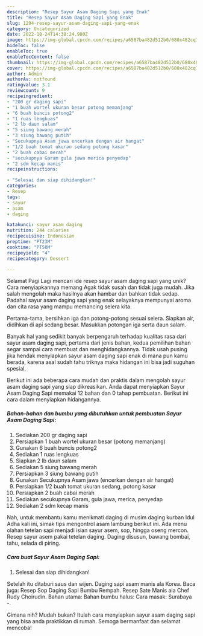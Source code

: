 ```yaml
---
description: "Resep Sayur Asam Daging Sapi yang Enak"
title: "Resep Sayur Asam Daging Sapi yang Enak"
slug: 1294-resep-sayur-asam-daging-sapi-yang-enak
category: Uncategorized
date: 2022-10-24T14:38:24.980Z
image: https://img-global.cpcdn.com/recipes/a6587ba482d512b0/680x482cq70/sayur-asam-daging-sapi-foto-resep-utama.jpg
hideToc: false
enableToc: true
enableTocContent: false
thumbnail: https://img-global.cpcdn.com/recipes/a6587ba482d512b0/680x482cq70/sayur-asam-daging-sapi-foto-resep-utama.jpg
cover: https://img-global.cpcdn.com/recipes/a6587ba482d512b0/680x482cq70/sayur-asam-daging-sapi-foto-resep-utama.jpg
author: Admin
authorAv: notfound
ratingvalue: 3.1
reviewcount: 9
recipeingredient:
- "200 gr daging sapi"
- "1 buah wortel ukuran besar potong memanjang"
- "6 buah buncis potong2"
- "1 ruas lengkuas"
- "2 lb daun salam"
- "5 siung bawang merah"
- "3 siung bawang putih"
- "Secukupnya Asam jawa encerkan dengan air hangat"
- "1/2 buah tomat ukuran sedang potong kasar"
- "2 buah cabai merah"
- "secukupnya Garam gula jawa merica penyedap"
- "2 sdm kecap manis"
recipeinstructions:

- "Selesai dan siap dihidangkan!"
categories:
- Resep
tags:
- sayur
- asam
- daging

katakunci: sayur asam daging 
nutrition: 244 calories
recipecuisine: Indonesian
preptime: "PT23M"
cooktime: "PT58M"
recipeyield: "4"
recipecategory: Dessert

---
```



Selamat Pagi Lagi mencari ide resep sayur asam daging sapi yang unik? Cara menyiapkannya memang Agak tidak susah dan tidak juga mudah. Jika salah mengolah maka hasilnya akan hambar dan bahkan tidak sedap. Padahal sayur asam daging sapi yang enak selayaknya mempunyai aroma dan cita rasa yang mampu memancing selera kita.


Pertama-tama, bersihkan iga dan potong-potong sesuai selera. Siapkan air, didihkan di api sedang besar. Masukkan potongan iga serta daun salam.

Banyak hal yang sedikit banyak berpengaruh terhadap kualitas rasa dari sayur asam daging sapi, pertama dari jenis bahan, kedua pemilihan bahan segar sampai cara membuat dan menghidangkannya. Tidak usah pusing jika hendak menyiapkan sayur asam daging sapi enak di mana pun kamu berada, karena asal sudah tahu triknya maka hidangan ini bisa jadi suguhan spesial.


Berikut ini ada beberapa cara mudah dan praktis dalam mengolah sayur asam daging sapi yang siap dikreasikan. Anda dapat menyiapkan Sayur Asam Daging Sapi memakai 12 bahan dan 0 tahap pembuatan. Berikut ini cara dalam menyiapkan hidangannya.

<!--inarticleads1-->

##### Bahan-bahan dan bumbu yang dibutuhkan untuk pembuatan Sayur Asam Daging Sapi:

1. Sediakan 200 gr daging sapi
1. Persiapkan 1 buah wortel ukuran besar (potong memanjang)
1. Gunakan 6 buah buncis potong2
1. Sediakan 1 ruas lengkuas
1. Siapkan 2 lb daun salam
1. Sediakan 5 siung bawang merah
1. Persiapkan 3 siung bawang putih
1. Gunakan Secukupnya Asam jawa (encerkan dengan air hangat)
1. Persiapkan 1/2 buah tomat ukuran sedang, potong kasar
1. Persiapkan 2 buah cabai merah
1. Sediakan secukupnya Garam, gula jawa, merica, penyedap
1. Sediakan 2 sdm kecap manis


Nah, untuk membantu kamu menikmati daging di musim daging kurban Idul Adha kali ini, simak tips mengontrol asam lambung berikut ini. Ada menu olahan tetelan sapi menjadi isian sayur asem, sop, hingga oseng mercon. Resep sayur asem pakai tetelan daging. Daging disusun, bawang bombai, tahu, selada di piring. 

<!--inarticleads2-->

##### Cara buat Sayur Asam Daging Sapi:


1. Selesai dan siap dihidangkan!

Setelah itu ditaburi saus dan wijen. Daging sapi asam manis ala Korea. Baca juga: Resep Sop Daging Sapi Bumbu Rempah. Resep Sate Manis ala Chef Rudy Choirudin. Bahan utama: Bahan bumbu halus: Cara masak: Surabaya -. 

Gimana nih? Mudah bukan? Itulah cara menyiapkan sayur asam daging sapi yang bisa anda praktikkan di rumah. Semoga bermanfaat dan selamat mencoba!
